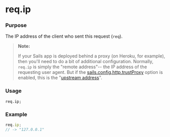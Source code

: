 # req.ip
### Purpose
The IP address of the client who sent this request (`req`).

> **Note:**
>
> If your Sails app is deployed behind a proxy (on Heroku, for example), then you'll need to do a bit of additional configuration.  Normally, `req.ip` is simply the "remote address"-- the IP address of the requesting user agent.  But if the [sails.config.http.trustProxy](http://sailsjs.com/documentation/reference/configuration/sails-config-http) option is enabled, this is the "[upstream address](https://en.wikipedia.org/wiki/X-Forwarded-For)".

### Usage
```usage
req.ip;
```

### Example
```javascript
req.ip;
// -> "127.0.0.1"
```



<docmeta name="displayName" value="req.ip">
<docmeta name="pageType" value="property">
